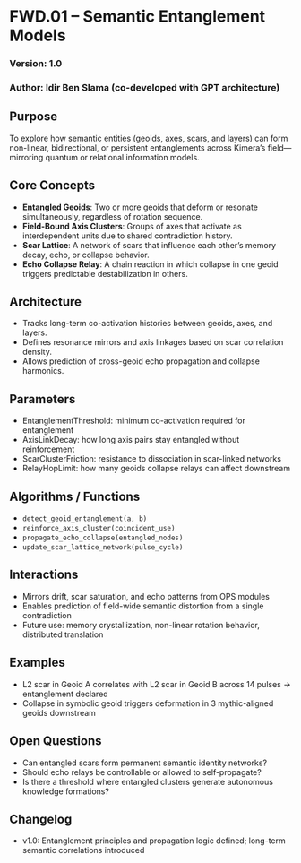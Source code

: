 # FWD.01 – Semantic Entanglement Models
### Version: 1.0
### Author: Idir Ben Slama (co-developed with GPT architecture)

## Purpose
To explore how semantic entities (geoids, axes, scars, and layers) can form non-linear, bidirectional, or persistent entanglements across Kimera’s field—mirroring quantum or relational information models.

## Core Concepts
- **Entangled Geoids**: Two or more geoids that deform or resonate simultaneously, regardless of rotation sequence.
- **Field-Bound Axis Clusters**: Groups of axes that activate as interdependent units due to shared contradiction history.
- **Scar Lattice**: A network of scars that influence each other’s memory decay, echo, or collapse behavior.
- **Echo Collapse Relay**: A chain reaction in which collapse in one geoid triggers predictable destabilization in others.

## Architecture
- Tracks long-term co-activation histories between geoids, axes, and layers.
- Defines resonance mirrors and axis linkages based on scar correlation density.
- Allows prediction of cross-geoid echo propagation and collapse harmonics.

## Parameters
- EntanglementThreshold: minimum co-activation required for entanglement
- AxisLinkDecay: how long axis pairs stay entangled without reinforcement
- ScarClusterFriction: resistance to dissociation in scar-linked networks
- RelayHopLimit: how many geoids collapse relays can affect downstream

## Algorithms / Functions
- `detect_geoid_entanglement(a, b)`
- `reinforce_axis_cluster(coincident_use)`
- `propagate_echo_collapse(entangled_nodes)`
- `update_scar_lattice_network(pulse_cycle)`

## Interactions
- Mirrors drift, scar saturation, and echo patterns from OPS modules
- Enables prediction of field-wide semantic distortion from a single contradiction
- Future use: memory crystallization, non-linear rotation behavior, distributed translation

## Examples
- L2 scar in Geoid A correlates with L2 scar in Geoid B across 14 pulses → entanglement declared
- Collapse in symbolic geoid triggers deformation in 3 mythic-aligned geoids downstream

## Open Questions
- Can entangled scars form permanent semantic identity networks?
- Should echo relays be controllable or allowed to self-propagate?
- Is there a threshold where entangled clusters generate autonomous knowledge formations?

## Changelog
- v1.0: Entanglement principles and propagation logic defined; long-term semantic correlations introduced